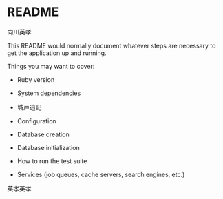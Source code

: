 # README

向川英孝

This README would normally document whatever steps are necessary to get the
application up and running.

Things you may want to cover:

* Ruby version

* System dependencies

* 城戸追記


* Configuration

* Database creation

* Database initialization

* How to run the test suite

* Services (job queues, cache servers, search engines, etc.)

英孝英孝
